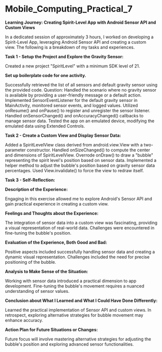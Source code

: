 # Mobile_Computing_Practical_7

**Learning Journey: Creating Spirit-Level App with Android Sensor API and Custom Views**

In a dedicated session of approximately 3 hours, I worked on developing a Spirit-Level App, leveraging Android Sensor API and creating a custom view. The following is a breakdown of my tasks and experiences.

**Task 1 - Setup the Project and Explore the Gravity Sensor:**

Created a new project "SpiritLevel" with a minimum SDK level of 21.

**Set up boilerplate code for one activity.**

Successfully retrieved the list of all sensors and default gravity sensor using the provided code.
Question: Handled the scenario where no gravity sensor is available by providing a user-friendly message or a default action.
Implemented SensorEventListener for the default gravity sensor in MainActivity, monitored sensor events, and logged values.
Utilized onResume() and onPause() to register and unregister the sensor listener.
Handled onSensorChanged() and onAccuracyChanged() callbacks to manage sensor data.
Tested the app on an emulated device, modifying the emulated data using Extended Controls.

**Task 2 - Create a Custom View and Display Sensor Data:**

Added a SpiritLevelView class derived from android.view.View with a two-parameter constructor.
Handled onSizeChanged() to compute the center and dimensions of SpiritLevelView.
Overrode onDraw() to draw a "bubble" representing the spirit level's position based on sensor data.
Implemented a helper method to adjust the bubble's position based on gravity sensor data percentages.
Used View.invalidate() to force the view to redraw itself.

**Task 3 - Self-Reflection:**

**Description of the Experience:**

Engaging in this exercise allowed me to explore Android's Sensor API and gain practical experience in creating a custom view.

**Feelings and Thoughts about the Experience:**

The integration of sensor data into a custom view was fascinating, providing a visual representation of real-world data. Challenges were encountered in fine-tuning the bubble's position.

**Evaluation of the Experience, Both Good and Bad:**

Positive aspects included successfully handling sensor data and creating a dynamic visual representation. Challenges included the need for precise positioning of the bubble.

**Analysis to Make Sense of the Situation:**

Working with sensor data introduced a practical dimension to app development. Fine-tuning the bubble's movement requires a nuanced understanding of sensor values.

**Conclusion about What I Learned and What I Could Have Done Differently:**

Learned the practical implementation of Sensor API and custom views. In retrospect, exploring alternative strategies for bubble movement may enhance accuracy.

**Action Plan for Future Situations or Changes:**

Future focus will involve mastering alternative strategies for adjusting the bubble's position and exploring advanced sensor functionalities.
